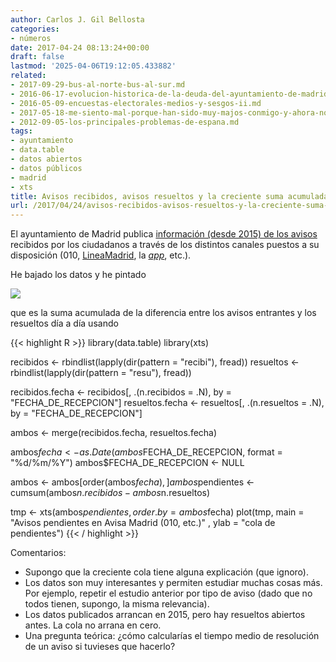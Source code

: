 ```yaml
---
author: Carlos J. Gil Bellosta
categories:
- números
date: 2017-04-24 08:13:24+00:00
draft: false
lastmod: '2025-04-06T19:12:05.433882'
related:
- 2017-09-29-bus-al-norte-bus-al-sur.md
- 2016-06-17-evolucion-historica-de-la-deuda-del-ayuntamiento-de-madrid.md
- 2016-05-09-encuestas-electorales-medios-y-sesgos-ii.md
- 2017-05-18-me-siento-mal-porque-han-sido-muy-majos-conmigo-y-ahora-no-se-que-hacer-con-lo-que-me-han-mandado.md
- 2012-09-05-los-principales-problemas-de-espana.md
tags:
- ayuntamiento
- data.table
- datos abiertos
- datos públicos
- madrid
- xts
title: Avisos recibidos, avisos resueltos y la creciente suma acumulada
url: /2017/04/24/avisos-recibidos-avisos-resueltos-y-la-creciente-suma-acumulada/
---
```


El ayuntamiento de Madrid publica [información (desde 2015) de los avisos](https://goo.gl/gzFH6I) recibidos por los ciudadanos a través de los distintos canales puestos a su disposición (010, [LineaMadrid](https://twitter.com/Lineamadrid), la [_app_](https://goo.gl/WLFzNU), etc.).

He bajado los datos y he pintado

![](/wp-uploads/2017/04/avisos_madrid.png#center)


que es la suma acumulada de la diferencia entre los avisos entrantes y los resueltos día a día usando

{{< highlight R >}}
library(data.table)
library(xts)

recibidos <- rbindlist(lapply(dir(pattern = "recibi"), fread))
resueltos <- rbindlist(lapply(dir(pattern = "resu"), fread))

recibidos.fecha <- recibidos[, .(n.recibidos = .N), by = "FECHA_DE_RECEPCION"]
resueltos.fecha <- resueltos[, .(n.resueltos = .N), by = "FECHA_DE_RECEPCION"]

ambos <- merge(recibidos.fecha, resueltos.fecha)

ambos$fecha <- as.Date(ambos$FECHA_DE_RECEPCION, format = "%d/%m/%Y")
ambos$FECHA_DE_RECEPCION <- NULL

ambos <- ambos[order(ambos$fecha),]
ambos$pendientes <- cumsum(ambos$n.recibidos - ambos$n.resueltos)

tmp <- xts(ambos$pendientes, order.by = ambos$fecha)
plot(tmp, main = "Avisos pendientes en Avisa Madrid (010, etc.)" ,
        ylab = "cola de pendientes")
{{< / highlight >}}

Comentarios:

* Supongo que la creciente cola tiene alguna explicación (que ignoro).
* Los datos son muy interesantes y permiten estudiar muchas cosas más. Por ejemplo, repetir el estudio anterior por tipo de aviso (dado que no todos tienen, supongo, la misma relevancia).
* Los datos publicados arrancan en 2015, pero hay resueltos abiertos antes. La cola no arrana en cero.
* Una pregunta teórica: ¿cómo calcularías el tiempo medio de resolución de un aviso si tuvieses que hacerlo?